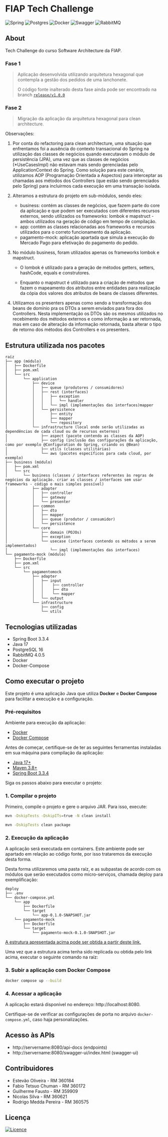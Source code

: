# FIAP Tech Challenge

![Spring](https://img.shields.io/badge/spring-%236DB33F.svg?style=for-the-badge&logo=spring&logoColor=white)
![Postgres](https://img.shields.io/badge/postgres-%23316192.svg?style=for-the-badge&logo=postgresql&logoColor=white)
![Docker](https://img.shields.io/badge/docker-%230db7ed.svg?style=for-the-badge&logo=docker&logoColor=white)
![Swagger](https://img.shields.io/badge/-Swagger-%23Clojure?style=for-the-badge&logo=swagger&logoColor=white)
![RabbitMQ](https://img.shields.io/badge/Rabbitmq-FF6600?style=for-the-badge&logo=rabbitmq&logoColor=white)

## About 

Tech Challenge do curso Software Architecture da FIAP. 

### Fase 1
> Aplicação desenvolvida utilizando arquitetura hexagonal que contempla a gestão dos pedidos de uma lanchonete.
>
> O código fonte inalterado desta fase ainda pode ser encontrado na branch [`release/v1.0.0`](https://github.com/ra1nmak3r1/tech_challenge_fiap/tree/release/v1.0.0)

### Fase 2
> Migração da aplicação da arquitetura hexagonal para clean architecture.

Observações:

1. Por conta do refactoring para clean architecture, uma situação que enfrentamos foi a ausência do contexto transacional do Spring na utilização das classes de negócios quando executavam o módulo de persistência (JPA), uma vez que as classes de negócios (*UseCasesImpl) não estavam mais sendo gerenciadas pelo ApplicationContext do Spring. Como solução para este cenário, utilizamos AOP (Programação Orientada a Aspectos) para interceptar as chamadas aos métodos dos Controllers (que estão sendo gerenciados pelo Spring) para incluirmos cada execução em uma transação isolada.

2. Alteramos a estrutura do projeto em sub-módulos, sendo eles:
	- business: contém as classes de negócios, que fazem parte do core da aplicação e que podem ser executados com diferentes recursos externos, sendo utilizados os frameworks: lombok e mapstruct - ambos utilizados na geração de código em tempo de compilação.
	- app: contém as classes relacionadas aos frameworks e recursos utilizados para o correto funcionamento da aplicação.
	- pagamento-mock: aplicação apartada que simula a execução do Mercado Pago para efetivação do pagamento do pedido. 

3. No módulo business, foram utilizados apenas os frameworks lombok e mapstruct.

    - O lombok é utilizado para a geração de métodos getters, setters, hashCode, equals e construtores.

    - Enquanto o mapstruct é utilizado para a criação de métodos que fazem o mapeamento dos atributos entre entidades para realização da cópia dos valores dos atributos de beans de classes diferentes.

4. Utilizamos os presenters apenas como sendo a transformação dos beans de domínio pra os DTOs a serem enviados para fora dos Controllers.  Nesta implementação os DTOs são os mesmos utilizados no recebimento dos métodos externos e como informação a ser retornada, mas em caso de alteração da informação retornada, basta alterar o tipo de retorno dos métodos dos Controllers e os presenters. 


## Estrutura utilizada nos pacotes


```
raíz
├── app (módulo)
│   ├── Dockerfile
│   ├── pom.xml
│   └── src
│       └── application
│           ├──	device
│           │   ├── queue (produtores / consumidores)
│           │   ├── rest (interfaces)
│           │   │   ├── exception
│           │   │   │   └── handler
│           │   │   └── impl (implementações das interfaces)mapper
│           │   └── persistence
│           │       ├── entity
│           │       ├── mapper
│           │       └── repository
│           └── infrastructure (local onde serão utilizadas as dependências de cada cloud ou de recursos externos)
│               ├── aspect (pacote contendo as classes da AOP)
│               ├── config (inclusão das configurações da aplicação, como por exemplo @Configuration do Spring, criando os @Bean)
│               ├── utils (classes utilitárias)
│               └── aws (pacotes específicos para cada cloud, por exemplo)
├── business (módulo)
│   ├── pom.xml
│   └── src
│       └── business (classes / interfaces referentes às regras de negócios da aplicação. criar as classes / interfaces sem usar frameworks - código o mais simples possível)
│           ├── adapter
│           │   ├── controller
│           │   ├── gateway
│           │   └── presenter
│           ├── common
│           │   ├── dto
│           │   ├── mapper
│           │   ├── queue (produtor / consumidor)
│           │   └── persistence
│           └── core
│               ├── domain (POJOs)
│               ├── exception
│               └── usecase (interfaces contendo os métodos a serem implementados)
│                   └── impl (implementações das interfaces)
└── pagamento-mock (módulo)
    ├── Dockerfile
    ├── pom.xml
    └── src
        └── pagamentomock
            ├── adapter
            │   ├── input
            │   │    ├── controller
            │	│    ├── dto
            │	│    └── mapper
            │	└── output
            └── infrastructure
                ├── config
                └── utils

```

## Tecnologias utilizadas

* Spring Boot 3.3.4
* Java 17
* PostgreSQL 16
* RabbitMQ 4.0.5
* Docker
* Docker-Compose

## Como executar o projeto

Este projeto é uma aplicação Java que utiliza **Docker** e **Docker Compose** para facilitar a execução e a configuração.

### Pré-requisitos

Ambiente para execução da aplicação:

- [Docker](https://www.docker.com/)
- [Docker Compose](https://docs.docker.com/compose/)

Antes de começar, certifique-se de ter as seguintes ferramentas instaladas em sua máquina para compilação da aplicação:

- [Java 17+](https://www.oracle.com/java/technologies/javase/jdk17-archive-downloads.html)
- [Maven 3.8+](https://maven.apache.org/)
- [Spring Boot 3.3.4](https://spring.io/projects/spring-boot)
 
Siga os passos abaixo para executar o projeto:

### 1. Compilar o projeto
Primeiro, compile o projeto e gere o arquivo JAR. Para isso, execute:

```bash
mvn -DskipTests -DskipITs=true -N clean install

mvn -DskipTests clean package
```

### 2. Execução da aplicação

A aplicação será executada em containers. Este ambiente pode ser apartado em relação ao código fonte, por isso trataremos da execução desta forma.

Desta forma utilizaremos uma pasta raíz, e as subpastas de acordo com os módulos que serão executados como micro-serviços, chamada deploy para exemplificação:

```
deploy
├── .env
└── docker-compose.yml
    └── app
		├── Dockerfile
	    └── target 
	        └── app-0.1.0-SNAPSHOT.jar
    └── pagamento-mock
        ├──	Dockerfile
        └── target 
            └── pagamento-mock-0.1.0-SNAPSHOT.jar
```

[A estrutura apresentada acima pode ser obtida a partir deste link.](https://drive.google.com/file/d/1ph1Kpj9o3_74XkMHHpIow1AC16tN_M9I/view?usp=sharing)

Uma vez que a estrutura acima tenha sido replicada ou obtida pelo link acima, executar o seguinte comando na raíz:

### 3. Subir a aplicação com Docker Compose
```bash
docker compose up --build
```

### 4. Acessar a aplicação
A aplicação estará disponível no endereço: http://localhost:8080.

Certifique-se de verificar as configurações de porta no arquivo `docker-compose.yml`, caso haja personalizações.

## Acesso às APIs

* http://servername:8080/api-docs (endpoints)
* http://servername:8080/swagger-ui/index.html (swagger-ui)

## Contribuidores
* Estevão Oliveira - RM 360184
* Fabio Tetsuo Chuman - RM 360172
* Guilherme Fausto - RM 359909
* Nicolas Silva - RM 360621
* Rodrigo Medda Pereira - RM 360575


## Licença
[![Licence](https://img.shields.io/github/license/Ileriayo/markdown-badges?style=for-the-badge)](./LICENSE)